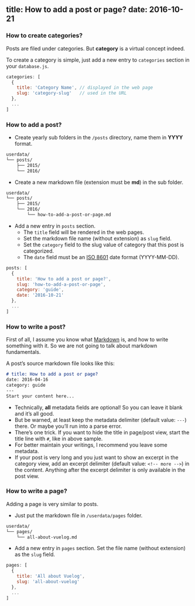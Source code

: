title: How to add a post or page?
date: 2016-10-21
---
### How to create categories?

Posts are filed under categories. But **category** is a virtual concept indeed.

To create a category is simple, just add a new entry to `categories` section in your `database.js`.

```js
categories: [
  {
    title: 'Category Name', // displayed in the web page
    slug: 'category-slug'   // used in the URL
  },
  ...
]
```

<!-- more -->

### How to add a post?

- Create yearly sub folders in the `/posts` directory, name them in **YYYY** format.

```bash
userdata/
└── posts/
    ├── 2015/
    └── 2016/
```

- Create a new markdown file (extension must be **md**) in the sub folder.

```bash
userdata/
└── posts/
    ├── 2015/
    └── 2016/
        └── how-to-add-a-post-or-page.md
```

- Add a new entry in `posts` section.
   - The `title` field will be rendered in the web pages.
   - Set the markdown file name (without extension) as `slug` field.
   - Set the `category` field to the slug value of category that this post is categorized.
   - The `date` field must be an [ISO 8601](http://www.iso.org/iso/home/standards/iso8601.htm) date format (YYYY-MM-DD).

```js
posts: [
  {
    title: 'How to add a post or page?',
    slug: 'how-to-add-a-post-or-page',
    category: 'guide',
    date: '2016-10-21'
  },
  ...
]
```

### How to write a post?

First of all, I assume you know what [Markdown](https://en.wikipedia.org/wiki/Markdown) is, and how to write something with it. So we are not going to talk about markdown fundamentals.

A post’s source markdown file looks like this:

```md
# title: How to add a post or page?
date: 2016-04-16
category: guide
---
Start your content here...
```

- Technically, **all** metadata fields are optional! So you can leave it blank and it’s all good. 
- But be warned, at least keep the metadata delimiter (default value: `---`) there. Or maybe you’ll run into a parse error.
- There’s one trick. If you want to hide the title in page/post view, start the title line with `#`, like in above sample.
- For better maintain your writings, I recommend you leave some metadata.
- If your post is very long and you just want to show an excerpt in the category view, add an excerpt delimiter (default value: `<!-- more -->`) in the content. Anything after the excerpt delimiter is only available in the post view.

### How to write a page?

Adding a page is very similar to posts.

- Just put the markdown file in `/userdata/pages` folder.

```bash
userdata/
└── pages/
    └── all-about-vuelog.md
```

- Add a new entry in `pages` section. Set the file name (without extension) as the `slug` field.

```js
pages: [
  {
    title: 'All about Vuelog',
    slug: 'all-about-vuelog'
  },
  ...
]
```
